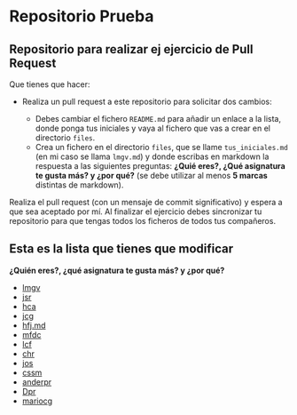 # Repositorio Prueba

## Repositorio para realizar ej ejercicio de Pull Request

Que tienes que hacer:

* Realiza un pull request a este repositorio para solicitar dos cambios:

    * Debes cambiar el fichero `README.md` para añadir un enlace a la lista, donde ponga tus iniciales y vaya al fichero que vas a crear en el directorio `files`.
    * Crea un  fichero en el directorio `files`, que se llame `tus_iniciales.md` (en mi caso se llama `lmgv.md`) y donde escribas en markdown la respuesta a las siguientes preguntas: **¿Quié eres?, ¿Qué asignatura te gusta más? y ¿por qué?** (se debe utilizar al menos **5 marcas** distintas de markdown).

Realiza el pull request (con un mensaje de commit significativo) y espera a que sea aceptado por mí. Al finalizar el ejercicio debes sincronizar tu repositorio para que tengas todos los ficheros de todos tus compañeros.

## Esta es la lista que tienes que modificar

**¿Quién eres?, ¿qué asignatura te gusta más? y ¿por qué?**

* [lmgv](files/lmgv.md)
* [jsr](files/jsr.md)
* [hca](files/hca.md)
* [jcg](files/jcg.md)
* [hfj.md](files/hfj.md)
* [mfdc](files/mfdc.md)
* [lcf](files/lcf.md)
* [chr](files/chr.md)
* [jos](files/jos.md)
* [cssm](files/cssm.md)
* [anderpr](files/anderpr.md)
* [Dpr](files/dpr.md)
* [mariocg](files/mariocg.md)
